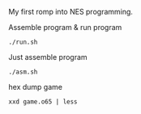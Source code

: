 My first romp into NES programming.

Assemble program & run program

    ./run.sh

Just assemble program

    ./asm.sh

hex dump game

    xxd game.o65 | less
